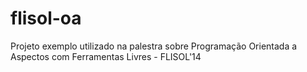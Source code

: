 flisol-oa
=========

Projeto exemplo utilizado na palestra sobre Programação Orientada a Aspectos com Ferramentas Livres - FLISOL'14
